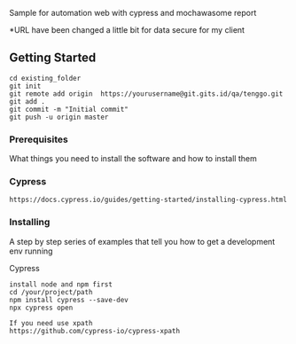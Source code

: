 Sample for automation web with cypress and mochawasome report

*URL have been changed a little bit for data secure for my client

## Getting Started
```
cd existing_folder
git init
git remote add origin  https://yourusername@git.gits.id/qa/tenggo.git
git add .
git commit -m "Initial commit"
git push -u origin master
```

### Prerequisites

What things you need to install the software and how to install them

### Cypress
```
https://docs.cypress.io/guides/getting-started/installing-cypress.html
```

### Installing

A step by step series of examples that tell you how to get a development env running

Cypress

```
install node and npm first
cd /your/project/path
npm install cypress --save-dev
npx cypress open
```

```
If you need use xpath
https://github.com/cypress-io/cypress-xpath
```
